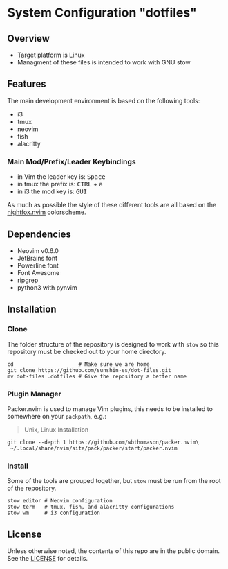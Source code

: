 # System Configuration "dotfiles"

## Overview
 * Target platform is Linux
 * Managment of these files is intended to work with GNU stow

## Features
The main development environment is based on the following tools:
 * i3
 * tmux
 * neovim
 * fish
 * alacritty

### Main Mod/Prefix/Leader Keybindings
 * in Vim the leader key is: <kbd>Space</kbd>
 * in tmux the prefix is: <kbd>CTRL</kbd> + <kbd>a</kbd>
 * in i3 the mod key is: <kbd>GUI</kbd>

As much as possible the style of these different tools are all based on
the [nightfox.nvim](https://github.com/EdenEast/nightfox.nvim) colorscheme.

## Dependencies
 * Neovim v0.6.0
 * JetBrains font
 * Powerline font
 * Font Awesome
 * ripgrep
 * python3 with pynvim

## Installation
### Clone
The folder structure of the repository is designed to work with `stow` so this
repository must be checked out to your home directory.
```shell
cd                     # Make sure we are home
git clone https://github.com/sunshin-es/dot-files.git
mv dot-files .dotfiles # Give the repository a better name
```

### Plugin Manager
Packer.nvim is used to manage Vim plugins, this needs to be installed to somewhere on your `packpath`, e.g.:

> Unix, Linux Installation

```shell
git clone --depth 1 https://github.com/wbthomason/packer.nvim\
 ~/.local/share/nvim/site/pack/packer/start/packer.nvim
```

### Install
Some of the tools are grouped together, but `stow` must be run from the root of
the repository.

```shell
stow editor # Neovim configuration
stow term   # tmux, fish, and alacritty configurations
stow wm     # i3 configuration
```

## License
Unless otherwise noted, the contents of this repo are in the public domain. See
the [LICENSE](LICENSE.md) for details.
